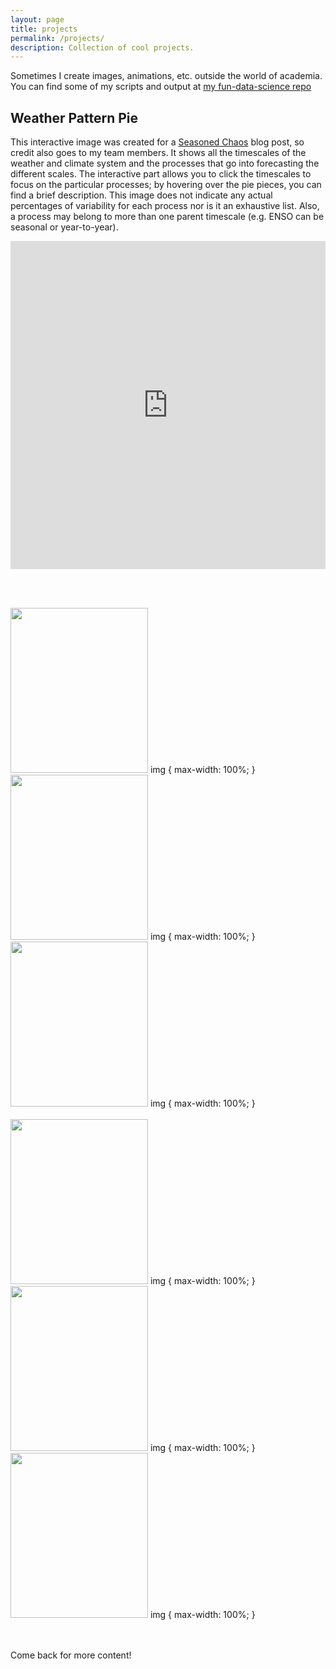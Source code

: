 ```yaml
---
layout: page
title: projects
permalink: /projects/
description: Collection of cool projects.
---
```


Sometimes I create images, animations, etc. outside the world of academia. You can find some of my scripts and output at [my fun-data-science repo](https://github.com/kelseymalloy/fun-data-science.git)

## Weather Pattern Pie

This interactive image was created for a [Seasoned Chaos](https://seasonedchaos.github.io/) blog post, so credit also goes to my team members. It shows all the timescales of the weather and climate system and the processes that go into forecasting the different scales. The interactive part allows you to click the timescales to focus on the particular processes; by hovering over the pie pieces, you can find a brief description. This image does not indicate any actual percentages of variability for each process nor is it an exhaustive list. Also, a process may belong to more than one parent timescale (e.g. ENSO can be seasonal or year-to-year).

<iframe id="igraph" scrolling="no" style="border:none;" seamless="seamless" src="https://plotly.com/~kelseymalloy/1.embed" height="525" width="100%"></iframe>

<br/><br/>

<img src="{{ site.baseurl }}/assets/img/arrow_thermocline_sst.png" width="220" height="264" />
img {
  max-width: 100%;
}
<img src="{{ site.baseurl }}/assets/img/SSTs.png" width="220" height="264" />
img {
  max-width: 100%;
}
<img src="{{ site.baseurl }}/assets/img/arrow_sst_winds.png" width="220" height="264" />
img {
  max-width: 100%;
}
<br><br> 
<img src="{{ site.baseurl }}/assets/img/Thermocline.png" width="220" height="264" />
img {
  max-width: 100%;
}
<img src="{{ site.baseurl }}/assets/img/arrow_winds_thermocline.png" width="220" height="264" /> 
img {
  max-width: 100%;
}
<img src="{{ site.baseurl }}/assets/img/Winds.png" width="220" height="264" />
img {
  max-width: 100%;
}

<br/><br/>
Come back for more content!

<div class="img_row">
    <img class="col three left" src="{{ site.baseurl }}/assets/img/scatter.jpg" alt="" title="Scattering rays"/>
</div>


